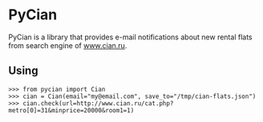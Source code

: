 # PyCian

PyCian is a library that provides e-mail notifications about new rental flats from search engine of www.cian.ru.

## Using
```
>>> from pycian import Cian
>>> cian = Cian(email="my@email.com", save_to="/tmp/cian-flats.json")
>>> cian.check(url=http://www.cian.ru/cat.php?metro[0]=31&minprice=20000&room1=1)
```
